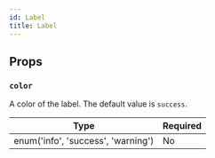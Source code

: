 ```yaml
---
id: Label
title: Label
---
```


## Props

### `color`

A color of the label. The default value is `success`.

| Type                               | Required |
| -----------------------------------| -------- |
| enum('info', 'success', 'warning') | No       |

